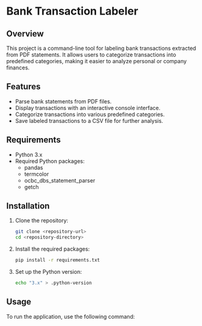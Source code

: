 # Bank Transaction Labeler

## Overview
This project is a command-line tool for labeling bank transactions extracted from PDF statements. It allows users to categorize transactions into predefined categories, making it easier to analyze personal or company finances.

## Features
- Parse bank statements from PDF files.
- Display transactions with an interactive console interface.
- Categorize transactions into various predefined categories.
- Save labeled transactions to a CSV file for further analysis.

## Requirements
- Python 3.x
- Required Python packages:
  - pandas
  - termcolor
  - ocbc_dbs_statement_parser
  - getch

## Installation
1. Clone the repository:
   ```bash
   git clone <repository-url>
   cd <repository-directory>
   ```

2. Install the required packages:
   ```bash
   pip install -r requirements.txt
   ```

3. Set up the Python version:
   ```bash
   echo "3.x" > .python-version
   ```

## Usage
To run the application, use the following command:
